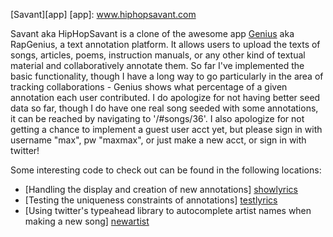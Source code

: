 [Savant][app]
[app]: www.hiphopsavant.com

Savant aka HipHopSavant is a clone of the awesome app [Genius][rg] aka RapGenius, a text annotation platform. It allows users to upload the texts of songs, articles, poems, instruction manuals, or any other kind of textual material and collaboratively annotate them. So far I've implemented the basic functionality, though I have a long way to go particularly in the area of tracking collaborations - Genius shows what percentage of a given annotation each user contributed. I do apologize for not having better seed data so far, though I do have one real song seeded with some annotations, it can be reached by navigating to '/#songs/36'. I also apologize for not getting a chance to implement a guest user acct yet, but please sign in with username "max", pw "maxmax", or just make a new acct, or sign in with twitter!

Some interesting code to check out can be found in the following locations:
- [Handling the display and creation of new annotations] [showlyrics]
- [Testing the uniqueness constraints of annotations] [testlyrics]
- [Using twitter's typeahead library to autocomplete artist names when making a new song] [newartist]

[showlyrics]: ./app/assets/javascripts/views/songs/showLyrics.js
[testlyrics]: ./app/spec/models/song_fragments_spec.rb
[newartist]: ./app/assets/javascripts/views/artists/newArtist.js
[rg]: www.genius.com
